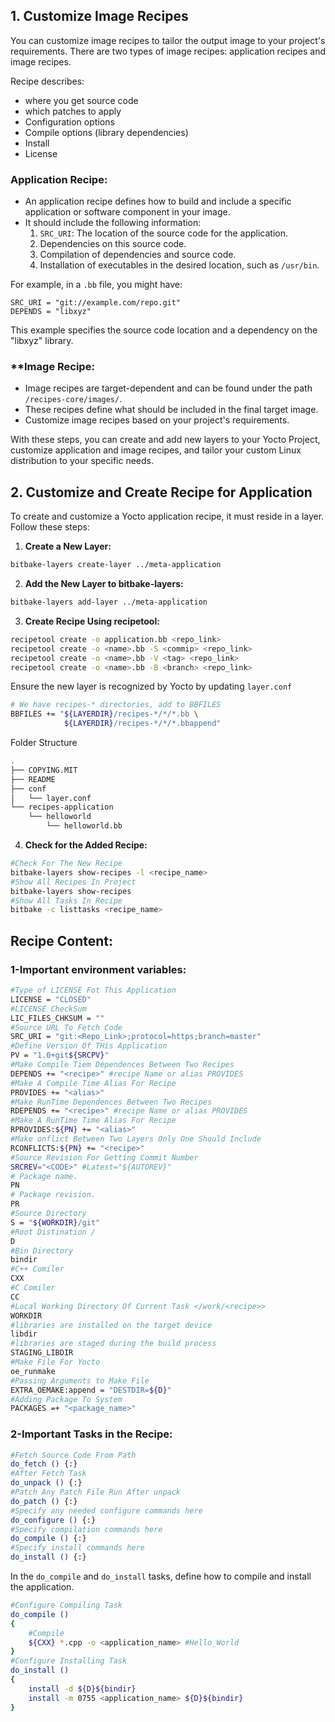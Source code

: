 ## 1. Customize Image Recipes

You can customize image recipes to tailor the output image to your project's requirements. There are two types of image recipes: application recipes and image recipes.

Recipe describes:
- where you get source code
- which patches to apply
- Configuration options
- Compile options (library dependencies)
- Install
- License
### Application Recipe:

- An application recipe defines how to build and include a specific application or software component in your image.
- It should include the following information:
	1. `SRC_URI`: The location of the source code for the application.
	2. Dependencies on this source code.
	3. Compilation of dependencies and source code.
	4. Installation of executables in the desired location, such as `/usr/bin`.

For example, in a `.bb` file, you might have:

```bb
SRC_URI = "git://example.com/repo.git" 
DEPENDS = "libxyz"
```

This example specifies the source code location and a dependency on the "libxyz" library.

### **Image Recipe:

- Image recipes are target-dependent and can be found under the path `/recipes-core/images/`.
- These recipes define what should be included in the final target image.
- Customize image recipes based on your project's requirements.

With these steps, you can create and add new layers to your Yocto Project, customize application and image recipes, and tailor your custom Linux distribution to your specific needs.

## 2. Customize and Create Recipe for Application

To create and customize a Yocto application recipe, it must reside in a layer. Follow these steps:

1. **Create a New Layer:**

```Bash
bitbake-layers create-layer ../meta-application
```

2. **Add the New Layer to bitbake-layers:**

```BASH
bitbake-layers add-layer ../meta-application
```

3. **Create Recipe Using recipetool:**

```BASH
recipetool create -o application.bb <repo_link>
recipetool create -o <name>.bb -S <commip> <repo_link>
recipetool create -o <name>.bb -V <tag> <repo_link>
recipetool create -o <name>.bb -B <branch> <repo_link>
```

Ensure the new layer is recognized by Yocto by updating `layer.conf`

```Bash
# We have recipes-* directories, add to BBFILES
BBFILES += "${LAYERDIR}/recipes-*/*/*.bb \
            ${LAYERDIR}/recipes-*/*/*.bbappend"
```

Folder Structure

```BASH
.
├── COPYING.MIT
├── README
├── conf
│   └── layer.conf
└── recipes-application
    └── helloworld
        └── helloworld.bb
```

4.  **Check for the Added Recipe:**

```bash
#Check For The New Recipe
bitbake-layers show-recipes -l <recipe_name>
#Show All Recipes In Project 
bitbake-layers show-recipes
#Show All Tasks In Recipe
bitbake -c listtasks <recipe_name>
```

## Recipe Content:

### 1-Important environment variables:

```bash
#Type of LICENSE Fot This Application
LICENSE = "CLOSED"
#LICENSE CheckSum
LIC_FILES_CHKSUM = ""
#Source URL To Fetch Code
SRC_URI = "git:<Repo_Link>;protocol=https;branch=master"
#Define Version Of THis Application
PV = "1.0+git${SRCPV}"
#Make Compile Tiem Dependences Between Two Recipes
DEPENDS += "<recipe>" #recipe Name or alias PROVIDES
#Make A Compile Time Alias For Recipe
PROVIDES += "<alias>"
#Make RunTime Dependences Between Two Recipes
RDEPENDS += "<recipe>" #recipe Name or alias PROVIDES
#Make A RunTime Time Alias For Recipe
RPROVIDES:${PN} += "<alias>"
#Make onflict Between Two Layers Only One Should Include
RCONFLICTS:${PN} += "<recipe>"
#Source Revision For Getting Commit Number
SRCREV="<CODE>" #Latest="${AUTOREV}"
# Package name.
PN
# Package revision.
PR
#Source Directory
S = "${WORKDIR}/git"
#Root Distination /
D
#Bin Directory
bindir
#C++ Comiler
CXX
#C Comiler
CC
#Local Working Directory Of Current Task </work/<recipe>>
WORKDIR 
#libraries are installed on the target device
libdir
#libraries are staged during the build process
STAGING_LIBDIR
#Make File For Yocto
oe_runmake
#Passing Arguments to Make File
EXTRA_OEMAKE:append = "DESTDIR=${D}"
#Adding Package To System
PACKAGES =+ "<package_name>"
```

### 2-Important Tasks in the Recipe:

```bash
#Fetch Source Code From Path
do_fetch () {:}
#After Fetch Task
do_unpack () {:}
#Patch Any Patch File Run After unpack
do_patch () {:}
#Specify any needed configure commands here
do_configure () {:}
#Specify compilation commands here
do_compile () {:}
#Specify install commands here
do_install () {:}
```

In the `do_compile` and `do_install` tasks, define how to compile and install the application.

```BASH
#Configure Compiling Task
do_compile () 
{
	#Compile
	${CXX} *.cpp -o <application_name> #Hello_World
}
#Configure Installing Task
do_install () 
{
	install -d ${D}${bindir}
	install -m 0755 <application_name> ${D}${bindir}
}
```

